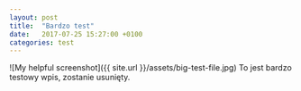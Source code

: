```yaml
---
layout: post
title:  "Bardzo test"
date:   2017-07-25 15:27:00 +0100
categories: test
---
```


![My helpful screenshot]({{ site.url }}/assets/big-test-file.jpg)
To jest bardzo testowy wpis, zostanie usunięty.
